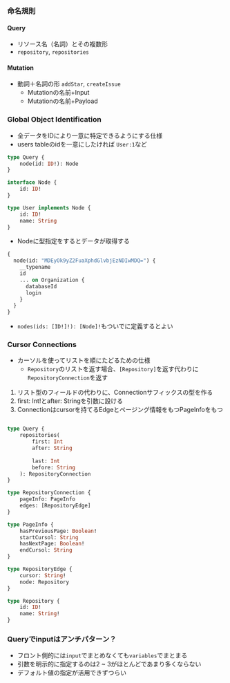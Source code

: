 ### 命名規則

#### Query

- リソース名（名詞）とその複数形
- `repository`, `repositories`

#### Mutation

- 動詞＋名詞の形 `addStar`, `createIssue`
	- Mutationの名前+Input
	- Mutationの名前+Payload

### Global Object Identification

- 全データをIDにより一意に特定できるようにする仕様
- users tableのidを一意にしたければ `User:1`など

```graphql
type Query {
	node(id: ID!): Node
}

interface Node {
	id: ID!
}

type User implements Node {
	id: ID!
	name: String
}
```

- Nodeに型指定をするとデータが取得する

```graphql
{
  node(id: "MDEyOk9yZ2FuaXphdGlvbjEzNDIwMDQ=") {
    __typename
    id
    ... on Organization {
      databaseId
      login
    }
  }
}
```

- `nodes(ids: [ID!]!): [Node]!`もついでに定義するとよい

### Cursor Connections

- カーソルを使ってリストを順にたどるための仕様
	- `Repository`のリストを返す場合、`[Repository]`を返す代わりに`RepositoryConnection`を返す

1. リスト型のフィールドの代わりに、Connectionサフィックスの型を作る
2. first: Int!とafter: Stringを引数に設ける
3. Connectionはcursorを持てるEdgeとページング情報をもつPageInfoをもつ

```graphql

type Query {
	repositories(
		first: Int
		after: String
		
		last: Int
		before: String
	): RepositoryConnection
}

type RepositoryConnection {
	pageInfo: PageInfo
	edges: [RepositoryEdge]
}

type PageInfo {
	hasPreviousPage: Boolean!
	startCursol: String
	hasNextPage: Boolean!
	endCursol: String
}

type RepositoryEdge {
	cursor: String!
	node: Repository
}

type Repository {
	id: ID!
	name: String!
}

```

### Queryでinputはアンチパターン？

- フロント側的には`input`でまとめなくても`variables`でまとまる
- 引数を明示的に指定するのは2 ~ 3がほとんどであまり多くならない
- デフォルト値の指定が活用できずつらい

